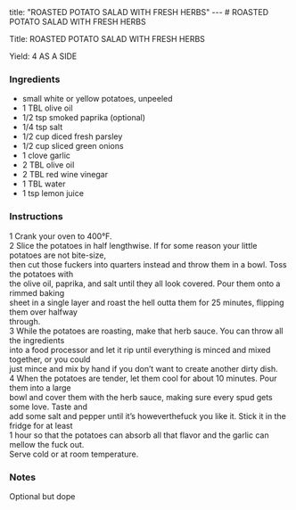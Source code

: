 <!DOCTYPE HTML PUBLIC "-//W3C//DTD HTML 4.0 Transitional//EN">
<html>
  <head>
  title: "ROASTED POTATO SALAD WITH FRESH HERBS"
---
# ROASTED POTATO SALAD WITH FRESH HERBS<link rel='stylesheet' href='style.css' type='text/css'><meta http-equiv="Content-Style-Stype" content="text/css">
     <meta http-equiv="Content-Type" content="text/html;charset=utf-8">
     </head><body><div class="recipe" itemscope itemtype="http://schema.org/Recipe"><div class='header'><p class="title"><span class="label">Title:</span> <span itemprop="name">ROASTED POTATO SALAD WITH FRESH HERBS</span></p>
<p class="yields"><span class="label">Yield:</span> <span itemprop="recipeYield">4 AS A SIDE</span></p>
</div><div class="ing"><h3>Ingredients</h3><ul class="ing"><li class="ing" itemprop="ingredients">small white or yellow potatoes, unpeeled </li>
<li class="ing" itemprop="ingredients">1 TBL olive oil </li>
<li class="ing" itemprop="ingredients">1/2 tsp smoked paprika (optional)</li>
<li class="ing" itemprop="ingredients">1/4 tsp salt </li>
<li class="ing" itemprop="ingredients">1/2 cup diced fresh parsley </li>
<li class="ing" itemprop="ingredients">1/2 cup sliced green onions </li>
<li class="ing" itemprop="ingredients">1 clove garlic </li>
<li class="ing" itemprop="ingredients">2 TBL olive oil </li>
<li class="ing" itemprop="ingredients">2 TBL red wine vinegar </li>
<li class="ing" itemprop="ingredients">1 TBL water </li>
<li class="ing" itemprop="ingredients">1 tsp lemon juice </li>
</ul>
</div>
<div class="instructions"><h3 class="Instructions">Instructions</h3><div itemprop="recipeInstructions"><p>1 Crank your oven to 400°F.<br>2 Slice the potatoes in half lengthwise. If for some reason your little potatoes are not bite-size,<br>then cut those fuckers into quarters instead and throw them in a bowl. Toss the potatoes with<br>the olive oil, paprika, and salt until they all look covered. Pour them onto a rimmed baking<br>sheet in a single layer and roast the hell outta them for 25 minutes, flipping them over halfway<br>through.<br>3 While the potatoes are roasting, make that herb sauce. You can throw all the ingredients<br>into a food processor and let it rip until everything is minced and mixed together, or you could<br>just mince and mix by hand if you don’t want to create another dirty dish.<br>4 When the potatoes are tender, let them cool for about 10 minutes. Pour them into a large<br>bowl and cover them with the herb sauce, making sure every spud gets some love. Taste and<br>add some salt and pepper until it’s howeverthefuck you like it. Stick it in the fridge for at least<br>1 hour so that the potatoes can absorb all that flavor and the garlic can mellow the fuck out.<br>Serve cold or at room temperature.</p></div></div><div class="modifications"><h3 class="Notes">Notes</h3><p>Optional but dope</p></div></div>

</body>
</html>